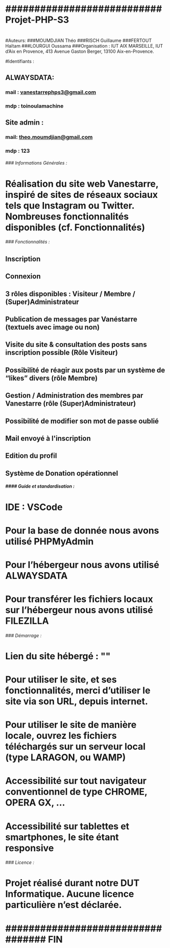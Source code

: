 # ######################################################################
# ###########################  Projet-PHP-S3 ###########################
# ######################################################################
 

#Auteurs:
###MOUMDJIAN Théo
###RISCH Guillaume
###FERTOUT Haïtam
###LOURGUI Oussama
###Organisation : IUT AIX MARSEILLE, IUT d’Aix en Provence, 413 Avenue Gaston Berger, 13100 Aix-en-Provence.
 

#Identifiants :
## ALWAYSDATA:
### mail : vanestarrephps3@gmail.com
### mdp : toinoulamachine
## Site admin :
### mail: theo.moumdjian@gmail.com
### mdp : 123

###### ###  Informations Générales :
# Réalisation du site web Vanestarre, inspiré de sites de réseaux sociaux tels que Instagram ou Twitter. Nombreuses fonctionnalités disponibles (cf. Fonctionnalités)
 

###### ###  Fonctionnalités :
 
## Inscription
## Connexion
## 3 rôles disponibles : Visiteur / Membre / (Super)Administrateur
## Publication de messages par Vanéstarre (textuels avec image ou non) 
## Visite du site & consultation des posts sans inscription possible (Rôle Visiteur)
## Possibilité de réagir aux posts par un système de “likes” divers (rôle Membre)
## Gestion / Administration des membres par Vanestarre (rôle (Super)Administrateur)
## Possibilité de modifier son mot de passe oublié
## Mail envoyé à l'inscription 
## Edition du profil
## Système de Donation opérationnel
 

##### ####  Guide et standardisation :
# IDE : VSCode
# Pour la base de donnée nous avons utilisé PHPMyAdmin
# Pour l’hébergeur nous avons utilisé ALWAYSDATA
# Pour transférer les fichiers locaux sur l’hébergeur nous avons utilisé FILEZILLA
 

###### ###  Démarrage :
# Lien du site hébergé : ""
# Pour utiliser le site, et ses fonctionnalités, merci d’utiliser le site via son URL, depuis internet.
# Pour utiliser le site de manière locale, ouvrez les fichiers téléchargés sur un serveur local (type LARAGON, ou WAMP)
# Accessibilité sur tout navigateur conventionnel de type CHROME, OPERA GX, …
# Accessibilité sur tablettes et smartphones, le site étant responsive
 

###### ###  Licence :
# Projet réalisé durant notre DUT Informatique. Aucune licence particulière n’est déclarée.
 
 
# ######################################################################
# ################################## FIN ###############################
# ######################################################################
